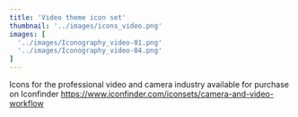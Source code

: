 ```yaml
---
title: 'Video theme icon set'
thumbnail: '../images/icons_video.png'
images: [
  '../images/Iconography_video-01.png'
  '../images/Iconography_video-04.png'
]
---
```


Icons for the professional video and
camera industry available for purchase on
Iconfinder
https://www.iconfinder.com/iconsets/camera-and-video-workflow
